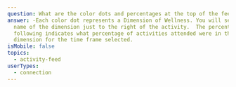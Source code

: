 ```yaml
---
question: What are the color dots and percentages at the top of the feed?
answer: -Each color dot represents a Dimension of Wellness. You will see the
  name of the dimension just to the right of the activity.  The percentage
  following indicates what percentage of activities attended were in that
  dimension for the time frame selected.
isMobile: false
topics:
  - activity-feed
userTypes:
  - connection
---
```

